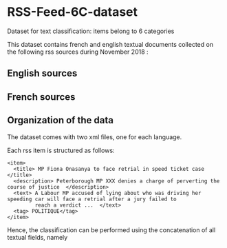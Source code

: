 # RSS-Feed-6C-dataset
Dataset for text classification: items belong to 6 categories

This dataset contains french and english textual documents collected on the following rss sources during November 2018 :

## English sources


## French sources

## Organization of the data
The dataset comes with two xml files, one for each language. 

Each rss item is structured as follows:
```
<item>
  <title> MP Fiona Onasanya to face retrial in speed ticket case   </title>
  <description> Peterborough MP XXX denies a charge of perverting the course of justice  </description>
  <text> A Labour MP accused of lying about who was driving her speeding car will face a retrial after a jury failed to 
         reach a verdict ...  </text>
  <tag> POLITIQUE</tag>
</item>
```

Hence, the classification can be performed using the concatenation of all textual fields, namely <title> + <description> + <text>. SOme of these fields may be missing.
  
The <tag> field gives the category that belongs to one of the six categories ['ART_CULTURE', 'ECONOMIE/ECONOMY', 'POLITIQUE/POLITICS', 'SANTE_MEDECINE/HEALTH_MEDICINE', 'SCIENCE', 'SPORT'].
